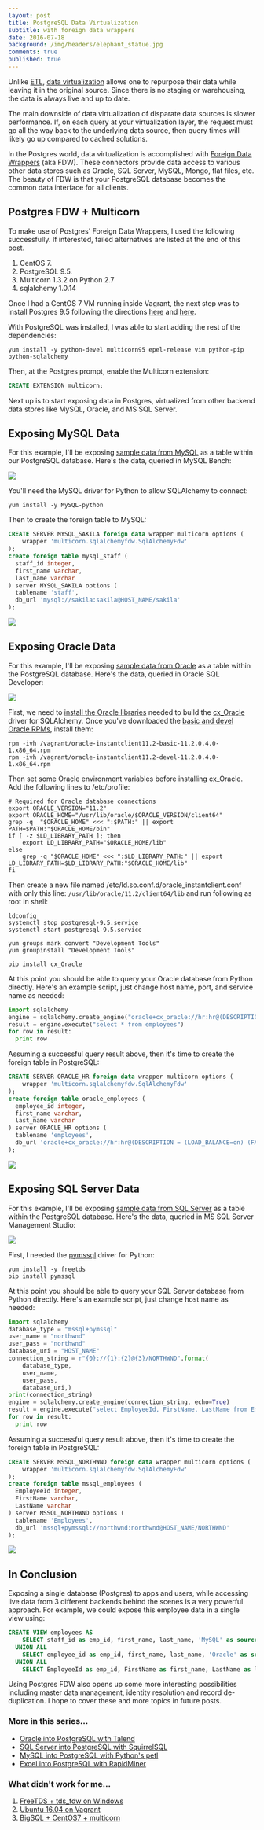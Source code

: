 ```yaml
---
layout: post
title: PostgreSQL Data Virtualization
subtitle: with foreign data wrappers
date: 2016-07-18
background: /img/headers/elephant_statue.jpg
comments: true
published: true
---
```


Unlike [ETL](https://en.wikipedia.org/wiki/Extract,_transform,_load), [data virtualization](https://en.wikipedia.org/wiki/Data_virtualization) allows one to repurpose their data while leaving it in the original source.  Since there is no staging or warehousing, the data is always live and up to date.  

The main downside of data virtualization of disparate data sources is slower performance.  If, on each query at your virtualization layer, the request must go all the way back to the underlying data source, then query times will likely go up compared to cached solutions. 

In the Postgres world, data virtualization is accomplished with [Foreign Data Wrappers](https://wiki.postgresql.org/wiki/Foreign_data_wrappers) (aka FDW).  These connectors provide data access to various other data stores such as Oracle, SQL Server, MySQL, Mongo, flat files, etc.  The beauty of FDW is that your PostgreSQL database becomes the common data interface for all clients.

## Postgres FDW + Multicorn

To make use of Postgres' Foreign Data Wrappers, I used the following successfully. If interested, failed alternatives are listed at the end of this post.

1. CentOS 7. 
2. PostgreSQL 9.5. 
3. Multicorn 1.3.2 on Python 2.7 
4. sqlalchemy 1.0.14

Once I had a CentOS 7 VM running inside Vagrant, the next step was to install Postgres 9.5 following the directions [here](https://wiki.postgresql.org/wiki/YUM_Installation) and [here](http://stackoverflow.com/questions/35492893/unable-to-start-postgresql-9-5-on-centos-7).

With PostgreSQL was installed, I was able to start adding the rest of the dependencies:

    yum install -y python-devel multicorn95 epel-release vim python-pip python-sqlalchemy 

Then, at the Postgres prompt, enable the Multicorn extension:

```sql 
CREATE EXTENSION multicorn;
```

Next up is to start exposing data in Postgres, virtualized from other backend data stores like MySQL, Oracle, and MS SQL Server.

## Exposing MySQL Data

For this example, I'll be exposing [sample data from MySQL](https://dev.mysql.com/doc/sakila/en/) as a table within our PostgreSQL database.  Here's the data, queried in MySQL Bench:

<img src="/img/posts/data_virt_mysql_staff.png" class="img-fluid" />

You'll need the MySQL driver for Python to allow SQLAlchemy to connect:

    yum install -y MySQL-python

Then to create the foreign table to MySQL:

```sql
CREATE SERVER MYSQL_SAKILA foreign data wrapper multicorn options (
    wrapper 'multicorn.sqlalchemyfdw.SqlAlchemyFdw'
); 
create foreign table mysql_staff (
  staff_id integer,
  first_name varchar,
  last_name varchar
) server MYSQL_SAKILA options (
  tablename 'staff',
  db_url 'mysql://sakila:sakila@HOST_NAME/sakila'
);
```

<img src="/img/posts/data_virt_mysql_staff_in_pg.png" class="img-fluid" />

## Exposing Oracle Data

For this example, I'll be exposing [sample data from Oracle](https://docs.oracle.com/database/121/COMSC/installation.htm#COMSC001) as a table within the PostgreSQL database.  Here's the data, queried in Oracle SQL Developer:

<img src="/img/posts/data_virt_oracle_emps.png" class="img-fluid" />

First, we need to [install the Oracle libraries](https://gist.github.com/hangtwenty/5547377) needed to build the [cx_Oracle](http://cx-oracle.sourceforge.net/) driver for SQLAlchemy.  Once you've downloaded the [basic and devel Oracle RPMs](http://www.oracle.com/technetwork/topics/linuxx86-64soft-092277.html), install them:

    rpm -ivh /vagrant/oracle-instantclient11.2-basic-11.2.0.4.0-1.x86_64.rpm
    rpm -ivh /vagrant/oracle-instantclient11.2-devel-11.2.0.4.0-1.x86_64.rpm

Then set some Oracle environment variables before installing cx_Oracle.  Add the following lines to /etc/profile:

```
# Required for Oracle database connections
export ORACLE_VERSION="11.2"
export ORACLE_HOME="/usr/lib/oracle/$ORACLE_VERSION/client64"
grep -q  "$ORACLE_HOME" <<< ":$PATH:" || export PATH=$PATH:"$ORACLE_HOME/bin"
if [ -z $LD_LIBRARY_PATH ]; then
    export LD_LIBRARY_PATH="$ORACLE_HOME/lib"
else
    grep -q "$ORACLE_HOME" <<< ":$LD_LIBRARY_PATH:" || export LD_LIBRARY_PATH=$LD_LIBRARY_PATH:"$ORACLE_HOME/lib"
fi
```

Then create a new file named /etc/ld.so.conf.d/oracle_instantclient.conf with only this line: ```/usr/lib/oracle/11.2/client64/lib``` and run following as root in shell:

```
ldconfig
systemctl stop postgresql-9.5.service
systemctl start postgresql-9.5.service

yum groups mark convert "Development Tools"
yum groupinstall "Development Tools"

pip install cx_Oracle
```

At this point you should be able to query your Oracle database from Python directly.  Here's an example script, just change host name, port, and service name as needed:

```python
import sqlalchemy
engine = sqlalchemy.create_engine("oracle+cx_oracle://hr:hr@(DESCRIPTION = (LOAD_BALANCE=on) (FAILOVER=ON) (ADDRESS = (PROTOCOL = TCP)(HOST = HOST_NAME)(PORT = 1521)) (CONNECT_DATA = (SERVER = DEDICATED) (SERVICE_NAME = XE)))")                                          
result = engine.execute("select * from employees")
for row in result:
  print row
```

Assuming a successful query result above, then it's time to create the foreign table in PostgreSQL:

```sql
CREATE SERVER ORACLE_HR foreign data wrapper multicorn options (
    wrapper 'multicorn.sqlalchemyfdw.SqlAlchemyFdw'
); 
create foreign table oracle_employees (
  employee_id integer,
  first_name varchar,
  last_name varchar
) server ORACLE_HR options (
  tablename 'employees',
  db_url 'oracle+cx_oracle://hr:hr@(DESCRIPTION = (LOAD_BALANCE=on) (FAILOVER=ON) (ADDRESS = (PROTOCOL = TCP)(HOST = HOST_NAME)(PORT = 1521)) (CONNECT_DATA = (SERVER = DEDICATED) (SERVICE_NAME = XE)))'
);
```

<img src="/img/posts/data_virt_oracle_emps_in_pg.png" class="img-fluid" />

## Exposing SQL Server Data

For this example, I'll be exposing [sample data from SQL Server](https://northwinddatabase.codeplex.com/) as a table within the PostgreSQL database.  Here's the data, queried in MS SQL Server Management Studio:

<img src="/img/posts/data_virt_mssql_emps.png" class="img-fluid" />

First, I needed the [pymssql](http://pymssql.org/en/stable/intro.html) driver for Python:

```
yum install -y freetds 
pip install pymssql
```

At this point you should be able to query your SQL Server database from Python directly.  Here's an example script, just change host name as needed:

```python
import sqlalchemy
database_type = "mssql+pymssql"
user_name = "northwnd"
user_pass = "northwnd"
database_uri = "HOST_NAME"
connection_string = r"{0}://{1}:{2}@{3}/NORTHWND".format(
    database_type,
    user_name,
    user_pass,
    database_uri,)
print(connection_string)
engine = sqlalchemy.create_engine(connection_string, echo=True)
result = engine.execute("select EmployeeId, FirstName, LastName from Employees")
for row in result:
  print row
```

Assuming a successful query result above, then it's time to create the foreign table in PostgreSQL:

```sql
CREATE SERVER MSSQL_NORTHWND foreign data wrapper multicorn options (
    wrapper 'multicorn.sqlalchemyfdw.SqlAlchemyFdw'
); 
create foreign table mssql_employees (
  EmployeeId integer,
  FirstName varchar,
  LastName varchar
) server MSSQL_NORTHWND options (
  tablename 'Employees',
  db_url 'mssql+pymssql://northwnd:northwnd@HOST_NAME/NORTHWND'
);
```

<img src="/img/posts/data_virt_mssql_emps_in_pg.png" class="img-fluid" />

## In Conclusion

Exposing a single database (Postgres) to apps and users, while accessing live data from 3 different backends behind the scenes is a very powerful approach.   For example, we could expose this employee data in a single view using:

```sql
CREATE VIEW employees AS 
    SELECT staff_id as emp_id, first_name, last_name, 'MySQL' as source from mysql_staff
  UNION ALL
    SELECT employee_id as emp_id, first_name, last_name, 'Oracle' as source from oracle_employees
  UNION ALL
    SELECT EmployeeId as emp_id, FirstName as first_name, LastName as last_name, 'SQLServer' as source from mssql_employees;    
``` 

Using Postgres FDW also opens up some more interesting possibilities including master data management, identity resolution and record de-duplication. I hope to cover these and more topics in future posts.

### More in this series...
* [Oracle into PostgreSQL with Talend](/2016/06/12/oracle_to_postgres/)
* [SQL Server into PostgreSQL with SquirrelSQL](/2016/06/16/sqlserver_to_postgres/)
* [MySQL into PostgreSQL with Python's petl](/2016/06/21/mysql_to_postgres/)
* [Excel into PostgreSQL with RapidMiner](/2016/06/29/excel_to_postgres/)

### What didn't work for me...
1. [FreeTDS + tds_fdw on Windows](https://github.com/tds-fdw/tds_fdw/issues/53)
2. [Ubuntu 16.04 on Vagrant](https://github.com/mitchellh/vagrant/issues/7155)
3. [BigSQL + CentOS7 + multicorn](https://www.bigsql.org/components.jsp)